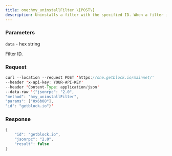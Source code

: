 ```yaml
---
title: one:hmy_uninstallFilter \[POST\]
description: Uninstalls a filter with the specified ID. When a filter is no longerrequired, call this method.Filters time out when not requested by hmy_getFilterChanges orhmy_getFilterLogs for 10 minutes.
---
```


### Parameters


`data` - hex string

Filter ID.

### Request

``` java
curl --location --request POST 'https://one.getblock.io/mainnet/' 
--header 'x-api-key: YOUR-API-KEY' 
--header 'Content-Type: application/json' 
--data-raw '{"jsonrpc": "2.0",
"method": "hmy_uninstallFilter",
"params": ["0x6b08"],
"id": "getblock.io"}'
```

###  Response

``` java
{
    "id": "getblock.io",
    "jsonrpc": "2.0",
    "result": false
}
```

